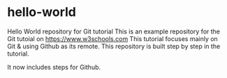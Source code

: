 # hello-world
Hello World repository for Git tutorial
This is an example repository for the Git tutoial on https://www.w3schools.com
This tutorial focuses mainly on Git & using Github as its remote.
This repository is built step by step in the tutorial.

It now includes steps for Github.
